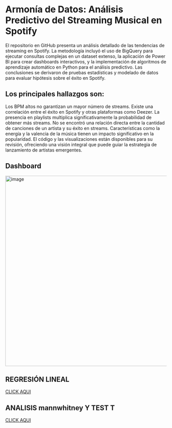 # Armonía de Datos: Análisis Predictivo del Streaming Musical en Spotify

El repositorio en GitHub presenta un análisis detallado de las tendencias de streaming en Spotify. La metodología incluyó el uso de BigQuery para ejecutar consultas complejas en un dataset extenso, la aplicación de Power BI para crear dashboards interactivos, y la implementación de algoritmos de aprendizaje automático en Python para el análisis predictivo. Las conclusiones se derivaron de pruebas estadísticas y modelado de datos para evaluar hipótesis sobre el éxito en Spotify. 

## Los principales hallazgos son:

Los BPM altos no garantizan un mayor número de streams.
Existe una correlación entre el éxito en Spotify y otras plataformas como Deezer.
La presencia en playlists multiplica significativamente la probabilidad de obtener más streams.
No se encontró una relación directa entre la cantidad de canciones de un artista y su éxito en streams.
Características como la energía y la valencia de la música tienen un impacto significativo en la popularidad.
El código y las visualizaciones están disponibles para su revisión, ofreciendo una visión integral que puede guiar la estrategia de lanzamiento de artistas emergentes.

## Dashboard 

<img width="595" alt="image" src="https://github.com/Yesi0/Hipotesis-exito-streams-spotify-/assets/125078076/7b8720d5-ecab-427a-b743-25512372099f">

## REGRESIÓN LINEAL
 [CLICK AQUI](https://colab.research.google.com/drive/1LhAAGk5A7pisNzWOXoW5JGJu5voRrM9S?usp=sharing)
 
## ANALISIS mannwhitney Y TEST T
[CLICK AQUI](https://colab.research.google.com/drive/1msSzUEYk69ueBKfSbiWz8oZC70ZnbyG3?usp=sharing)

